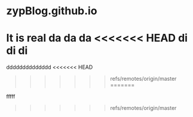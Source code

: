 # zypBlog.github.io
It is real
da da da
<<<<<<< HEAD
di di di
=======

dddddddddddddd
<<<<<<< HEAD
>>>>>>> refs/remotes/origin/master
=======

fffff
>>>>>>> refs/remotes/origin/master
